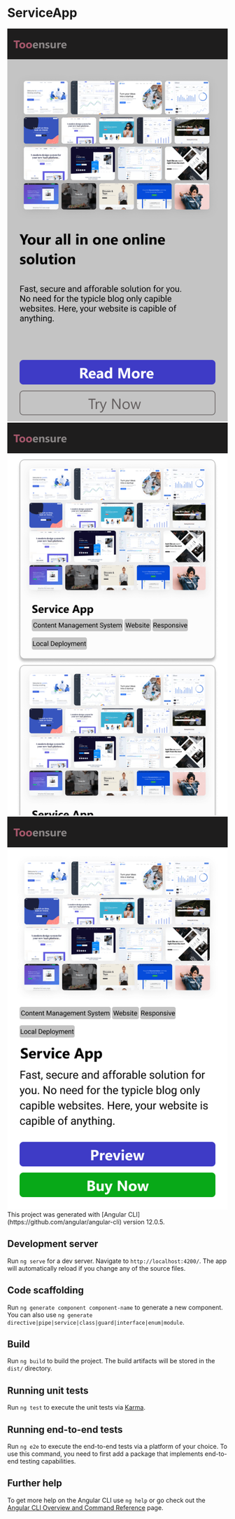 # ServiceApp

<img src="https://github.com/TooensureMaster/ServiceApp/blob/main/src/assets/img/ui/mobile/android/hero.png">

<img src="https://github.com/TooensureMaster/ServiceApp/blob/main/src/assets/img/ui/mobile/android/product_list.png">

<img src="https://github.com/TooensureMaster/ServiceApp/blob/main/src/assets/img/ui/mobile/android/product_item.png">
This project was generated with [Angular CLI](https://github.com/angular/angular-cli) version 12.0.5.

## Development server

Run `ng serve` for a dev server. Navigate to `http://localhost:4200/`. The app will automatically reload if you change any of the source files.

## Code scaffolding

Run `ng generate component component-name` to generate a new component. You can also use `ng generate directive|pipe|service|class|guard|interface|enum|module`.

## Build

Run `ng build` to build the project. The build artifacts will be stored in the `dist/` directory.

## Running unit tests

Run `ng test` to execute the unit tests via [Karma](https://karma-runner.github.io).

## Running end-to-end tests

Run `ng e2e` to execute the end-to-end tests via a platform of your choice. To use this command, you need to first add a package that implements end-to-end testing capabilities.

## Further help

To get more help on the Angular CLI use `ng help` or go check out the [Angular CLI Overview and Command Reference](https://angular.io/cli) page.
